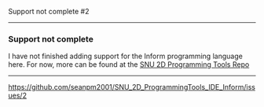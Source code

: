 Support not complete #2 

***

### Support not complete

I have not finished adding support for the Inform programming language here. For now, more can be found at the [SNU 2D Programming Tools Repo](https://github.com/seanpm2001/SNU_2D_ProgrammingTools/tree/master/Programming%20Tools/!!!More/Languages/1/Inform)

***

https://github.com/seanpm2001/SNU_2D_ProgrammingTools_IDE_Inform/issues/2
